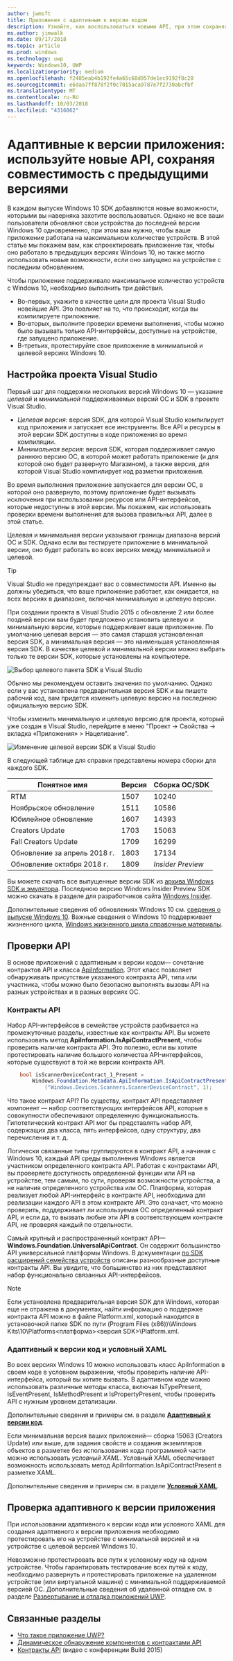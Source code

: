 ```yaml
---
author: jwmsft
title: Приложения с адаптивным к версии кодом
description: Узнайте, как воспользоваться новыми API, при этом сохраняя совместимость с предыдущими версиями
ms.author: jimwalk
ms.date: 09/17/2018
ms.topic: article
ms.prod: windows
ms.technology: uwp
keywords: Windows10, UWP
ms.localizationpriority: medium
ms.openlocfilehash: f2485eab4b192fe4a65c68d957de1ec9192f8c20
ms.sourcegitcommit: e6daa7ff878f2f0c7015aca9787e7f2730abcfbf
ms.translationtype: MT
ms.contentlocale: ru-RU
ms.lasthandoff: 10/03/2018
ms.locfileid: "4316862"
---
```

# <a name="version-adaptive-apps-use-new-apis-while-maintaining-compatibility-with-previous-versions"></a>Адаптивные к версии приложения: используйте новые API, сохраняя совместимость с предыдущими версиями

В каждом выпуске Windows 10 SDK добавляются новые возможности, которыми вы наверняка захотите воспользоваться. Однако не все ваши пользователи обновляют свои устройства до последней версии Windows 10 одновременно, при этом вам нужно, чтобы ваше приложение работала на максимальном количестве устройств. В этой статье мы покажем вам, как спроектировать приложение так, чтобы оно работало в предыдущих версиях Windows 10, но также могло использовать новые возможности, если оно запущено на устройстве с последним обновлением.

Чтобы приложение поддерживало максимальное количество устройств с Windows 10, необходимо выполнить три действия.

- Во-первых, укажите в качестве цели для проекта Visual Studio новейшие API. Это повлияет на то, что происходит, когда вы компилируете приложение.
- Во-вторых, выполните проверки времени выполнения, чтобы можно было вызывать только API-интерфейсы, доступные на устройстве, где запущено приложение.
- В-третьих, протестируйте свое приложение в минимальной и целевой версиях Windows 10.

## <a name="configure-your-visual-studio-project"></a>Настройка проекта Visual Studio

Первый шаг для поддержки нескольких версий Windows 10 — указание *целевой* и *минимальной* поддерживаемых версий ОС и SDK в проекте Visual Studio.

- *Целевая версия*: версия SDK, для которой Visual Studio компилирует код приложения и запускает все инструменты. Все API и ресурсы в этой версии SDK доступны в коде приложения во время компиляции.
- *Минимальная версия*: версия SDK, которая поддерживает самую раннюю версию ОС, в которой может работать приложение (и для которой оно будет развернуто Магазином), а также версия, для которой Visual Studio компилирует код разметки приложения. 

Во время выполнения приложение запускается для версии ОС, в которой оно развернуто, поэтому приложение будет вызывать исключения при использовании ресурсов или API-интерфейсов, которые недоступны в этой версии. Мы покажем, как использовать проверки времени выполнения для вызова правильных API, далее в этой статье.

Целевая и минимальная версии указывают границы диапазона версий ОС и SDK. Однако если вы тестируете приложение в минимальной версии, оно будет работать во всех версиях между минимальной и целевой.

> [!TIP]
> Visual Studio не предупреждает вас о совместимости API. Именно вы должны убедиться, что ваше приложение работает, как ожидается, на всех версиях в диапазоне, включая минимальную и целевую версии.

При создании проекта в Visual Studio 2015 с обновление 2 или более поздней версии вам будет предложено установить целевую и минимальную версии, которые поддерживает ваше приложение. По умолчанию целевая версия — это самая старшая установленная версия SDK, а минимальная версия — это наименьшая установленная версия SDK. В качестве целевой и минимальной версии можно выбрать только те версии SDK, которые установлены на компьютере. 

![Выбор целевого пакета SDK в Visual Studio](images/vs-target-sdk-1.png)

Обычно мы рекомендуем оставить значения по умолчанию. Однако если у вас установлена предварительная версия SDK и вы пишете рабочий код, вам придется изменить целевую версию на последнюю официальную версию SDK. 

Чтобы изменить минимальную и целевую версию для проекта, который уже создан в Visual Studio, перейдите в меню "Проект -> Свойства -> вкладка «Приложения» > Нацеливание".

![Изменение целевой версии SDK в Visual Studio](images/vs-target-sdk-2.png)

В следующей таблице для справки представлены номера сборки для каждого SDK.

| Понятное имя | Версия | Сборка ОС/SDK |
| ---- | ---- | ---- |
| RTM | 1507 | 10240 |
| Ноябрьское обновление | 1511 | 10586 |
| Юбилейное обновление | 1607 | 14393 |
| Creators Update | 1703 | 15063 |
| Fall Creators Update | 1709 | 16299 |
| Обновление за апрель 2018 г. | 1803 | 17134 |
| Обновление октября 2018 г. | 1809 | _Insider Preview_ |

Вы можете скачать все выпущенные версии SDK из [архива Windows SDK и эмулятора](https://developer.microsoft.com/downloads/sdk-archive). Последнюю версию Windows Insider Preview SDK можно скачать в разделе для разработчиков сайта [Windows Insider](https://insider.windows.com/Home/BuildWithWindows).

 Дополнительные сведения об обновлениях Windows 10 см. [сведения о выпуске Windows 10](https://technet.microsoft.com/windows/release-info). Важные сведения о Windows 10 поддерживает жизненного цикла, [Windows жизненного цикла справочные материалы](https://support.microsoft.com/help/13853/windows-lifecycle-fact-sheet).

## <a name="perform-api-checks"></a>Проверки API

В основе приложений с адаптивным к версии кодом— сочетание контрактов API и класса [ApiInformation](https://docs.microsoft.com/uwp/api/windows.foundation.metadata.apiinformation). Этот класс позволяет обнаруживать присутствие указанного контракта API, типа или участника, чтобы можно было безопасно выполнять вызовы API на разных устройствах и в разных версиях ОС.

### <a name="api-contracts"></a>Контракты API

Набор API-интерфейсов в семействе устройств разбивается на промежуточные разделы, известные как контракты API. Вы можете использовать метод **ApiInformation.IsApiContractPresent**, чтобы проверить наличие контракта API. Это полезно, если вы хотите протестировать наличие большого количества API-интерфейсов, которые существуют в той же версии контракта API.

```csharp
    bool isScannerDeviceContract_1_Present =
        Windows.Foundation.Metadata.ApiInformation.IsApiContractPresent
            ("Windows.Devices.Scanners.ScannerDeviceContract", 1);
```

Что такое контракт API? По существу, контракт API представляет компонент — набор соответствующих интерфейсов API, которые в совокупности обеспечивают определенную функциональность. Гипотетический контракт API мог бы представлять набор API, содержащих два класса, пять интерфейсов, одну структуру, два перечисления и т. д.

Логически связанные типы группируются в контракт API, а начиная с Windows 10, каждый API среды выполнения Windows является участником определенного контракта API. Работая с контрактами API, вы проверяете доступность определенной функции или API на устройстве, тем самым, по сути, проверяя возможности устройства, а не наличия определенного устройства или ОС. Платформа, которая реализует любой API-интерфейс в контракте API, необходима для реализации каждого API в этом контракте API. Это означает, что можно проверить, поддерживает ли используемая ОС определенный контракт API, и если да, то вызвать любые эти API в соответствующем контракте API, не проверяя каждый по отдельности.

Самый крупный и распространенный контракт API— **Windows.Foundation.UniversalApiContract**. Он содержит большинство API универсальной платформы Windows. В документации [по SDK расширений семейства устройств](https://docs.microsoft.com/uwp/extension-sdks/) описаны разнообразные доступные контракты API. Вы увидите, что большинство из них представляют набор функционально связанных API-интерфейсов.

> [!NOTE]
> Если установлена предварительная версия SDK для Windows, которая еще не отражена в документах, найти информацию о поддержке контракта API можно в файле Platform.xml, который находится в установочной папке SDK по пути \(Program Files (x86))\Windows Kits\10\Platforms\<платформа>\<версия SDK>\Platform.xml.

### <a name="version-adaptive-code-and-conditional-xaml"></a>Адаптивный к версии код и условный XAML

Во всех версиях Windows 10 можно использовать класс ApiInformation в своем коде в условном выражении, чтобы проверить наличие API-интерфейса, который вы хотите вызвать. В адаптивном коде можно использовать различные методы класса, включая IsTypePresent, IsEventPresent, IsMethodPresent и IsPropertyPresent, чтобы проверить API с нужным уровнем детализации.

Дополнительные сведения и примеры см. в разделе **[Адаптивный к версии код](version-adaptive-code.md)**.

Если минимальная версия ваших приложений— сборка 15063 (Creators Update) или выше, для задания свойств и создания экземпляров объектов в разметке без использования кода программной части можно использовать *условный XAML*. Условный XAML обеспечивает возможность использовать метод ApiInformation.IsApiContractPresent в разметке XAML.

Дополнительные сведения и примеры см. в разделе **[Условный XAML](conditional-xaml.md)**.

## <a name="test-your-version-adaptive-app"></a>Проверка адаптивного к версии приложения

При использовании адаптивного к версии кода или условного XAML для создания адаптивного к версии приложения необходимо протестировать его на устройстве с минимальной версией и на устройстве с целевой версией Windows 10.

Невозможно протестировать все пути к условному коду на одном устройстве. Чтобы гарантировать тестирование всех путей к коду, необходимо развернуть и протестировать приложение на удаленном устройстве (или виртуальной машине) с минимальной поддерживаемой версией ОС.
Дополнительные сведения об удаленной отладке см. в разделе [Развертывание и отладка приложений UWP](deploying-and-debugging-uwp-apps.md).

## <a name="related-articles"></a>Связанные разделы

- [Что такое приложение UWP?](https://docs.microsoft.com/windows/uwp/get-started/universal-application-platform-guide)
- [Динамическое обнаружение компонентов с контрактами API](https://blogs.windows.com/buildingapps/2015/09/15/dynamically-detecting-features-with-api-contracts-10-by-10/)
- [Контракты API](https://channel9.msdn.com/Events/Build/2015/3-733) (видео с конференции Build 2015)